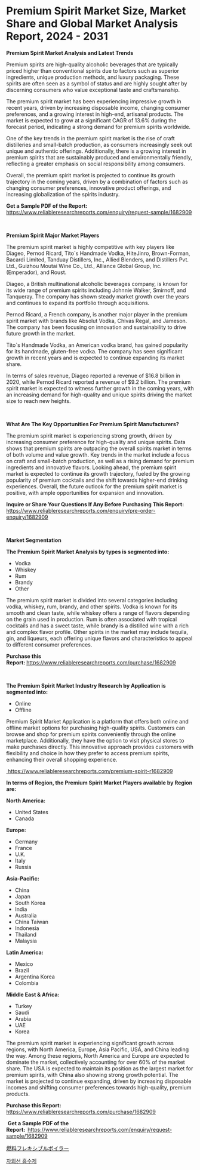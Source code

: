 <p><h1>Premium Spirit Market Size, Market Share and Global Market Analysis Report, 2024 - 2031</h1></p><p><strong>Premium Spirit Market Analysis and Latest Trends</strong></p>
<p><p>Premium spirits are high-quality alcoholic beverages that are typically priced higher than conventional spirits due to factors such as superior ingredients, unique production methods, and luxury packaging. These spirits are often seen as a symbol of status and are highly sought after by discerning consumers who value exceptional taste and craftsmanship.</p><p>The premium spirit market has been experiencing impressive growth in recent years, driven by increasing disposable income, changing consumer preferences, and a growing interest in high-end, artisanal products. The market is expected to grow at a significant CAGR of 13.6% during the forecast period, indicating a strong demand for premium spirits worldwide.</p><p>One of the key trends in the premium spirit market is the rise of craft distilleries and small-batch production, as consumers increasingly seek out unique and authentic offerings. Additionally, there is a growing interest in premium spirits that are sustainably produced and environmentally friendly, reflecting a greater emphasis on social responsibility among consumers.</p><p>Overall, the premium spirit market is projected to continue its growth trajectory in the coming years, driven by a combination of factors such as changing consumer preferences, innovative product offerings, and increasing globalization of the spirits industry.</p></p>
<p><strong>Get a Sample PDF of the Report:&nbsp;</strong> <a href="https://www.reliableresearchreports.com/enquiry/request-sample/1682909">https://www.reliableresearchreports.com/enquiry/request-sample/1682909</a></p>
<p>&nbsp;</p>
<p><strong>Premium Spirit Major Market Players</strong></p>
<p><p>The premium spirit market is highly competitive with key players like Diageo, Pernod Ricard, Tito`s Handmade Vodka, HiteJinro, Brown-Forman, Bacardi Limited, Tanduay Distillers, Inc., Allied Blenders, and Distillers Pvt. Ltd., Guizhou Moutai Wine Co., Ltd., Alliance Global Group, Inc. (Emperador), and Roust.</p><p>Diageo, a British multinational alcoholic beverages company, is known for its wide range of premium spirits including Johnnie Walker, Smirnoff, and Tanqueray. The company has shown steady market growth over the years and continues to expand its portfolio through acquisitions.</p><p>Pernod Ricard, a French company, is another major player in the premium spirit market with brands like Absolut Vodka, Chivas Regal, and Jameson. The company has been focusing on innovation and sustainability to drive future growth in the market.</p><p>Tito`s Handmade Vodka, an American vodka brand, has gained popularity for its handmade, gluten-free vodka. The company has seen significant growth in recent years and is expected to continue expanding its market share.</p><p>In terms of sales revenue, Diageo reported a revenue of $16.8 billion in 2020, while Pernod Ricard reported a revenue of $9.2 billion. The premium spirit market is expected to witness further growth in the coming years, with an increasing demand for high-quality and unique spirits driving the market size to reach new heights.</p></p>
<p>&nbsp;</p>
<p><strong>What Are The Key Opportunities For Premium Spirit Manufacturers?</strong></p>
<p><p>The premium spirit market is experiencing strong growth, driven by increasing consumer preference for high-quality and unique spirits. Data shows that premium spirits are outpacing the overall spirits market in terms of both volume and value growth. Key trends in the market include a focus on craft and small-batch production, as well as a rising demand for premium ingredients and innovative flavors. Looking ahead, the premium spirit market is expected to continue its growth trajectory, fueled by the growing popularity of premium cocktails and the shift towards higher-end drinking experiences. Overall, the future outlook for the premium spirit market is positive, with ample opportunities for expansion and innovation.</p></p>
<p><strong>Inquire or Share Your Questions If Any Before Purchasing This Report:</strong> <a href="https://www.reliableresearchreports.com/enquiry/pre-order-enquiry/1682909">https://www.reliableresearchreports.com/enquiry/pre-order-enquiry/1682909</a></p>
<p>&nbsp;</p>
<p><strong>Market Segmentation</strong></p>
<p><strong>The Premium Spirit Market Analysis by types is segmented into:</strong></p>
<p><ul><li>Vodka</li><li>Whiskey</li><li>Rum</li><li>Brandy</li><li>Other</li></ul></p>
<p><p>The premium spirit market is divided into several categories including vodka, whiskey, rum, brandy, and other spirits. Vodka is known for its smooth and clean taste, while whiskey offers a range of flavors depending on the grain used in production. Rum is often associated with tropical cocktails and has a sweet taste, while brandy is a distilled wine with a rich and complex flavor profile. Other spirits in the market may include tequila, gin, and liqueurs, each offering unique flavors and characteristics to appeal to different consumer preferences.</p></p>
<p><strong>Purchase this Report:&nbsp;</strong><a href="https://www.reliableresearchreports.com/purchase/1682909">https://www.reliableresearchreports.com/purchase/1682909</a></p>
<p>&nbsp;</p>
<p><strong>The Premium Spirit Market Industry Research by Application is segmented into:</strong></p>
<p><ul><li>Online</li><li>Offline</li></ul></p>
<p><p>Premium Spirit Market Application is a platform that offers both online and offline market options for purchasing high-quality spirits. Customers can browse and shop for premium spirits conveniently through the online marketplace. Additionally, they have the option to visit physical stores to make purchases directly. This innovative approach provides customers with flexibility and choice in how they prefer to access premium spirits, enhancing their overall shopping experience.</p></p>
<p><a href="https://www.reliableresearchreports.com/premium-spirit-r1682909">&nbsp;https://www.reliableresearchreports.com/premium-spirit-r1682909</a></p>
<p><strong>In terms of Region, the Premium Spirit Market Players available by Region are:</strong></p>
<p>
    <p> <strong> North America: </strong>
        <ul>
            <li>United States</li>
            <li>Canada</li>
        </ul>
        </p> 
    <p> <strong> Europe: </strong>
        <ul>
            <li>Germany</li>
            <li>France</li>
            <li>U.K.</li>
            <li>Italy</li>
            <li>Russia</li>
        </ul>
        </p> 
    <p> <strong> Asia-Pacific: </strong>
        <ul>
            <li>China</li>
            <li>Japan</li>
            <li>South Korea</li>
            <li>India</li>
            <li>Australia</li>
            <li>China Taiwan</li>
            <li>Indonesia</li>
            <li>Thailand</li>
            <li>Malaysia</li>
        </ul>
        </p> 
    <p> <strong> Latin America: </strong>
        <ul>
            <li>Mexico</li>
            <li>Brazil</li>
            <li>Argentina Korea</li>
            <li>Colombia</li>
        </ul>
        </p> 
    <p> <strong> Middle East & Africa: </strong>
        <ul>
            <li>Turkey</li>
            <li>Saudi</li>
            <li>Arabia</li>
            <li>UAE</li>
            <li>Korea</li>
        </ul>
    </p>
    </p>
<p><p>The premium spirit market is experiencing significant growth across regions, with North America, Europe, Asia Pacific, USA, and China leading the way. Among these regions, North America and Europe are expected to dominate the market, collectively accounting for over 60% of the market share. The USA is expected to maintain its position as the largest market for premium spirits, with China also showing strong growth potential. The market is projected to continue expanding, driven by increasing disposable incomes and shifting consumer preferences towards high-quality, premium products.</p></p>
<p><strong>Purchase this Report: </strong><a href="https://www.reliableresearchreports.com/purchase/1682909">https://www.reliableresearchreports.com/purchase/1682909</a></p>
<p>&nbsp;<strong>Get a Sample PDF of the Report:&nbsp;&nbsp;</strong><a href="https://www.reliableresearchreports.com/enquiry/request-sample/1682909">https://www.reliableresearchreports.com/enquiry/request-sample/1682909</a></p>
<p><strong></strong></p>
<p><p><a href="https://medium.com/@orlohagenes_12279/%E7%87%83%E6%96%99%E3%83%95%E3%83%AC%E3%82%AD%E3%82%B7%E3%83%96%E3%83%AB%E3%83%9C%E3%82%A4%E3%83%A9%E3%83%BC%E5%B8%82%E5%A0%B4%E8%A6%8F%E6%A8%A1-%E5%B8%82%E5%A0%B4%E5%B1%95%E6%9C%9B%E3%81%8A%E3%82%88%E3%81%B3%E5%B8%82%E5%A0%B4%E4%BA%88%E6%B8%AC-2024%E5%B9%B4%E3%81%8B%E3%82%892031%E5%B9%B4-e50da15f6eff">燃料フレキシブルボイラー</a></p><p><a href="https://medium.com/@wheelgg5674537/%EC%9E%90%EC%99%B8%EC%84%A0-%EC%B0%A8%EB%8B%A8%EC%A0%9C-%EC%8B%9C%EC%9E%A5-%EC%8B%9C%EC%9E%A5-cagr-%EC%8B%9C%EC%9E%A5-%EB%8F%99%ED%96%A5-%EB%B0%8F-%EC%84%B1%EC%9E%A5-%EC%A0%84%EB%9E%B5%EC%97%90-%EB%8C%80%ED%95%9C-%ED%86%B5%EC%B0%B0%EB%A0%A5-43187689289e?postPublishedType=initial">자외선 흡수제</a></p></p>